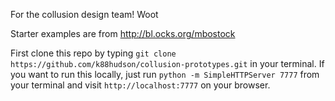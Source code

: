 For the collusion design team! Woot

Starter examples are from http://bl.ocks.org/mbostock

First clone this repo by typing `git clone https://github.com/k88hudson/collusion-prototypes.git` in your terminal.
If you want to run this locally, just run `python -m SimpleHTTPServer 7777` from your terminal and visit `http://localhost:7777` on your browser.
